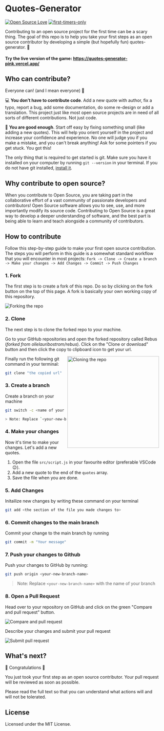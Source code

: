 # Quotes-Generator

[![Open Source Love](https://badges.frapsoft.com/os/v1/open-source.svg?v=103)](https://github.com/ellerbrock/open-source-badges/)
[![first-timers-only](https://img.shields.io/badge/first--timers--only-friendly-blue.svg?style=flat-square)](https://www.firsttimersonly.com/)

Contributing to an open source project for the first time can be a scary thing. The goal of this repo is to help you take your first steps as an open source contributor by developing a simple (but hopefully fun) quotes-generator. 💖

#### Try the live version of the game: https://quotes-generator-pink.vercel.app/

## Who can contribute?

Everyone can! (and I mean everyone) 💫

💻 **You don’t have to contribute code**. Add a new quote with author, fix a typo, report a bug, add some documentation, do some re-design or add a translation. This project just like most open source projects are in need of all sorts of different contributions. Not just code.

🌟 **You are good enough**. Start off easy by fixing something small (like adding a new quotes). This will help you orient yourself in the project and increase your confidence and experience. No one will judge you if you make a mistake, and you can't break anything! Ask for some pointers if you get stuck. You got this!

The only thing that is required to get started is git. Make sure you have it installed on your computer by running `git --version` in your terminal. If you do not have git installed, [install it](https://help.github.com/articles/set-up-git/).

## Why contribute to open source?

When you contribute to Open Source, you are taking part in the collaborative effort of a vast community of passionate developers and contributors! Open Source software allows you to see, use, and more importantly modify its source code. Contributing to Open Source is a great way to develop a deeper understanding of software, and the best part is being able to learn and teach alongside a community of contributors.

## How to contribute

Follow this step-by-step guide to make your first open source contribution. The steps you will perform in this guide is a somewhat standard workflow that you will encounter in most projects: `Fork -> Clone -> Create a branch -> Make your changes -> Add Changes -> Commit -> Push Changes`

### 1. Fork

The first step is to create a fork of this repo. Do so by clicking on the fork button on the top of this page. A fork is basically your own working copy of this repository.

<img src=".github/fork.png" alt="Forking the repo" />

### 2. Clone

The next step is to clone the forked repo to your machine.

Go to your GitHub repositories and open the forked repository called Rebus (_forked from ollelauribostrom/rebus_). Click on the "Clone or download" button and then click the copy to clipboard icon to get your url.

<img align="right" width="300" src=".github/clone.png" alt="Cloning the repo" />

Finally run the following git command in your terminal:

```sh
git clone "the copied url"
```

### 3. Create a branch

Create a branch on your machine

```sh
git switch -c <name of your new branch>

> Note: Replace `<your-new-branch-name>` with something that describes the changes you are about to make

```

### 4. Make your changes

Now it's time to make your changes. Let's add a new quotes.

1. Open the file `src/script.js` in your favourite editor (preferable VSCode 😉).
1. Add a new quote to the end of the `quotes` array.
1. Save the file when you are done.

### 5. Add Changes

Initailize new changes by writing these command on your terminal

```sh
git add <the section of the file you made changes to>
```

### 6. Commit changes to the main branch

Commit your change to the main branch by running

```sh
git commit -m "Your message"
```

### 7. Push your changes to Github

Push your changes to GitHub by running:

```sh
git push origin <your-new-branch-name>
```

> Note: Replace `<your-new-branch-name>` with the name of your branch

### 8. Open a Pull Request

Head over to your repository on GitHub and click on the green "Compare and pull request" button.

<img src=".github/pr.png" alt="Compare and pull request" />

Describe your changes and submit your pull request

<img src=".github/pr2.png" alt="Submit pull request" />

## What's next?

🎉 Congratulations 🎉

You just took your first step as an open source contributor. Your pull request will be reviewed as soon as possible.

Please read the full text so that you can understand what actions will and will not be tolerated.

## License

Licensed under the MIT License.
